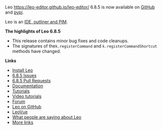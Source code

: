 Leo https://leo-editor.github.io/leo-editor/ 6.8.5 is now available on [GitHub](https://github.com/leo-editor/leo-editor/releases) and [pypi](https://pypi.org/project/leo/).

Leo is an [IDE, outliner and PIM](https://leo-editor.github.io/leo-editor/preface.html).

**The highlights of Leo 6.8.5**

- This release contains minor bug fixes and code cleanups.
- The signatures of the`k.registerCommand` and `k.registerCommandShortcut` methods
  have changed.

**Links**

- [Install Leo](https://leo-editor.github.io/leo-editor/installing.html)
- [6.8.5 Issues](https://github.com/leo-editor/leo-editor/issues?q=is%3Aissue+milestone%3A6.8.5+)
- [6.8.5 Pull Requests](https://github.com/leo-editor/leo-editor/pulls?q=is%3Apr+milestone%3A6.8.5)
- [Documentation](https://leo-editor.github.io/leo-editor/leo_toc.html)
- [Tutorials](https://leo-editor.github.io/leo-editor/tutorial.html)
- [Video tutorials](https://leo-editor.github.io/leo-editor/screencasts.html)
- [Forum](https://groups.google.com/group/leo-editor)
- [Leo on GitHub](https://github.com/leo-editor/leo-editor)
- [LeoVue](https://github.com/kaleguy/leovue#leo-vue)
- [What people are saying about Leo](https://leo-editor.github.io/leo-editor/testimonials.html)
- [More links](https://leo-editor.github.io/leo-editor/leoLinks.html)
